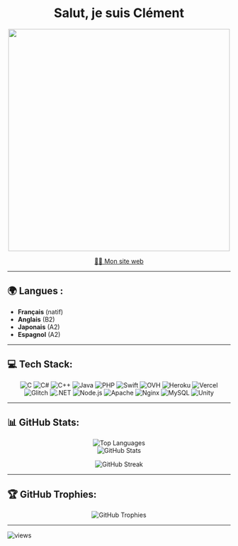 <h1 align="center">Salut, je suis Clément</h1>

<p align="center">
  <img src="https://media.giphy.com/media/26AHONQ79FdWZhAI0/giphy.gif" width="500"/>
</p>

<p align="center">
  <a href="https://vabre.ch" target="_blank">👨‍💻 Mon site web</a>
</p>

---

## 🌍 Langues :
- **Français** (natif)
- **Anglais** (B2)
- **Japonais** (A2)
- **Espagnol** (A2)


---

## 💻 Tech Stack:
<p align="center">
  <img src="https://img.shields.io/badge/c-%2300599C.svg?style=for-the-badge&logo=c&logoColor=white" alt="C"/>
  <img src="https://img.shields.io/badge/c%23-%23239120.svg?style=for-the-badge&logo=csharp&logoColor=white" alt="C#"/>
  <img src="https://img.shields.io/badge/c++-%2300599C.svg?style=for-the-badge&logo=c%2B%2B&logoColor=white" alt="C++"/>
  <img src="https://img.shields.io/badge/java-%23ED8B00.svg?style=for-the-badge&logo=openjdk&logoColor=white" alt="Java"/>
  <img src="https://img.shields.io/badge/php-%23777BB4.svg?style=for-the-badge&logo=php&logoColor=white" alt="PHP"/>
  <img src="https://img.shields.io/badge/swift-F54A2A?style=for-the-badge&logo=swift&logoColor=white" alt="Swift"/>
  <img src="https://img.shields.io/badge/ovh-%23123F6D.svg?style=for-the-badge&logo=ovh&logoColor=#123F6D" alt="OVH"/>
  <img src="https://img.shields.io/badge/heroku-%23430098.svg?style=for-the-badge&logo=heroku&logoColor=white" alt="Heroku"/>
  <img src="https://img.shields.io/badge/vercel-%23000000.svg?style=for-the-badge&logo=vercel&logoColor=white" alt="Vercel"/>
  <img src="https://img.shields.io/badge/glitch-%233333FF.svg?style=for-the-badge&logo=glitch&logoColor=white" alt="Glitch"/>
  <img src="https://img.shields.io/badge/.NET-5C2D91?style=for-the-badge&logo=.net&logoColor=white" alt=".NET"/>
  <img src="https://img.shields.io/badge/node.js-6DA55F?style=for-the-badge&logo=node.js&logoColor=white" alt="Node.js"/>
  <img src="https://img.shields.io/badge/apache-%23D42029.svg?style=for-the-badge&logo=apache&logoColor=white" alt="Apache"/>
  <img src="https://img.shields.io/badge/nginx-%23009639.svg?style=for-the-badge&logo=nginx&logoColor=white" alt="Nginx"/>
  <img src="https://img.shields.io/badge/mysql-4479A1.svg?style=for-the-badge&logo=mysql&logoColor=white" alt="MySQL"/>
  <img src="https://img.shields.io/badge/unity-%23000000.svg?style=for-the-badge&logo=unity&logoColor=white" alt="Unity"/>
</p>

---

## 📊 GitHub Stats:
<div align="center">
<img src="https://github-readme-stats.vercel.app/api/top-langs/?username=ClementV74&theme=dark&hide_border=false&include_all_commits=true&count_private=true&layout=compact" alt="Top Languages"/><br/>
  <img src="https://github-readme-stats.vercel.app/api?username=ClementV74&theme=dark&hide_border=false&include_all_commits=true&count_private=true" alt="GitHub Stats"/>
 
  
  <img src="https://nirzak-streak-stats.vercel.app/?user=ClementV74&theme=dark&hide_border=false" alt="GitHub Streak"/><br/>
</div>

---

## 🏆 GitHub Trophies:
<p align="center">
  <img src="https://github-profile-trophy.vercel.app/?username=ClementV74&theme=radical&no-frame=false&no-bg=true&margin-w=4" alt="GitHub Trophies"/>
</p>

---

![views](https://img.shields.io/badge/dynamic/json?label=Views&query=value&url=https://api.countapi.xyz/hit/clementv74/README)
